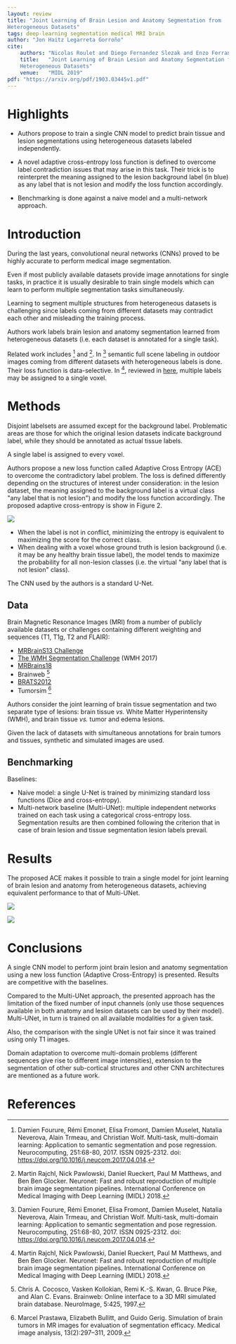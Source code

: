 ```yaml
---
layout: review
title: "Joint Learning of Brain Lesion and Anatomy Segmentation from
Heterogeneous Datasets"
tags: deep-learning segmentation medical MRI brain
author: "Jon Haitz Legarreta Gorroño"
cite:
    authors: "Nicolas Roulet and Diego Fernandez Slezak and Enzo Ferrante"
    title:   "Joint Learning of Brain Lesion and Anatomy Segmentation from
    Heterogeneous Datasets"
    venue:   "MIDL 2019"
pdf: "https://arxiv.org/pdf/1903.03445v1.pdf"
---
```



# Highlights

- Authors propose to train a single CNN model to predict brain tissue and lesion
segmentations using heterogeneous datasets labeled independently.

- A novel adaptive cross-entropy loss function is defined to overcome label
contradiction issues that may arise in this task. Their trick is to reinterpret
the meaning assigned to the lesion background label (in blue) as any label that
is not lesion and modify the loss function accordingly.

- Benchmarking is done against a naive model and a multi-network approach.


# Introduction

During the last years, convolutional neural networks (CNNs) proved to be highly
accurate to perform medical image segmentation.

Even if most publicly available datasets provide image annotations for single
tasks, in practice it is usually desirable to train single models which can
learn to perform multiple segmentation tasks simultaneously.

Learning to segment multiple structures from heterogeneous datasets is
challenging since labels coming from different datasets may contradict each
other and misleading the training process.

Authors work labels brain lesion and anatomy segmentation learned from
heterogeneous datasets (i.e. each dataset is annotated for a single task).

Related work includes [^1] and [^2]. In [^1] semantic full scene
labeling in outdoor images coming from different datasets with heterogeneous
labels is done. Their loss function is data-selective. In [^2], reviewed in
[here](https://vitalab.github.io/article/2019/03/21/JointLearningBrainSegmentationHeterogeneousData.html),
multiple labels may be assigned to a single voxel.


# Methods

Disjoint labelsets are assumed except for the background label. Problematic
areas are those for which the original lesion datasets indicate background
label, while they should be annotated as actual tissue labels.

A single label is assigned to every voxel.

Authors propose a new loss function called Adaptive Cross Entropy (ACE) to
overcome the contradictory label problem. The loss is defined differently
depending on the structures of interest under consideration: in the lesion
dataset, the meaning assigned to the background label is a virtual class "any
label that is not lesion") and modify the loss function accordingly. The
proposed adaptive cross-entropy is show in Figure 2.

![](/article/images/JointLearningBrainSegmentationHeterogeneousData/Loss.png)

- When the label is not in conflict, minimizing the entropy is equivalent to
maximizing the score for the correct class.
- When dealing with a voxel whose ground truth is lesion background (i.e. it may
be any healthy brain tissue label), the model tends to maximize the probability
for all non-lesion classes (i.e. the virtual "any label that is not lesion"
class).

The CNN used by the authors is a standard U-Net.

## Data

Brain Magnetic Resonance Images (MRI) from a number of publicly available
datasets or challenges containing different weighting and sequences (T1, T1g,
T2 and FLAIR):
- [MRBrainS13 Challenge](http://mrbrains13.isi.uu.nl/)
- [The WMH Segmentation Challenge](http://wmh.isi.uu.nl/) (WMH 2017)
- [MRBrains18](http://mrbrains18.isi.uu.nl/)
- Brainweb [^3]
- [BRATS2012](www.imm.dtu.dk/projects/BRATS2012)
- Tumorsim [^4]

Authors consider the joint learning of brain tissue segmentation and two
separate type of lesions: brain tissue *vs.* White Matter Hyperintensity (WMH),
and brain tissue *vs.* tumor and edema lesions.

Given the lack of datasets with simultaneous annotations for brain tumors and
tissues, synthetic and simulated images are used.

## Benchmarking

Baselines:
- Naive model: a single U-Net is trained by minimizing standard loss functions
(Dice and cross-entropy).
- Multi-network baseline (Multi-UNet): multiple independent networks trained on
each task using a categorical cross-entropy loss. Segmentation results are then
combined following the criterion that in case of brain lesion and tissue
segmentation lesion labels prevail.

# Results

The proposed ACE makes it possible to train a single model for joint learning of
brain lesion and anatomy from heterogeneous datasets, achieving equivalent
performance to that of Multi-UNet.

![](/article/images/JointLearningBrainSegmentationHeterogeneousData/Results_images.png)

![](/article/images/JointLearningBrainSegmentationHeterogeneousData/Results_table.png)


# Conclusions

A single CNN model to perform joint brain lesion and anatomy segmentation using
a new loss function (Adaptive Cross-Entropy) is presented. Results are
competitive with the baselines.

Compared to the Multi-UNet approach, the presented approach has the limitation
of the fixed number of input channels (only use those sequences available in
both anatomy and lesion datasets can be used by their model). Multi-UNet, in
turn is trained on all available modalities for a given task.


Also, the comparison with the single UNet is not fair since it was trained using
only T1 images.

Domain adaptation to overcome multi-domain problems (different sequences give
rise to different image intensities), extension to the segmentation of other
sub-cortical structures and other CNN architectures are mentioned as a future
work.


# References

[^1]: Damien Fourure, Rémi Emonet, Elisa Fromont, Damien Muselet, Natalia
      Neverova, Alain Trmeau, and Christian Wolf. Multi-task, multi-domain
      learning: Application to semantic segmentation and pose regression.
      Neurocomputing, 251:68-80, 2017. ISSN 0925-2312.
      doi: https://doi.org/10.1016/j.neucom.2017.04.014.

[^2]: Martin Rajchl, Nick Pawlowski, Daniel Rueckert, Paul M Matthews, and Ben
      Ben Glocker. Neuronet: Fast and robust reproduction of multiple brain
      image segmentation pipelines. International Conference on Medical Imaging
      with Deep Learning (MIDL) 2018.

[^3]: Chris A. Cocosco, Vasken Kollokian, Remi K.-S. Kwan, G. Bruce Pike, and
      Alan C. Evans. Brainweb: Online interface to a 3D MRI simulated brain
      database. NeuroImage, 5:425, 1997.

[^4]: Marcel Prastawa, Elizabeth Bullitt, and Guido Gerig. Simulation of brain
      tumors in MR images for evaluation of segmentation efficacy. Medical image
      analysis, 13(2):297–311, 2009.
